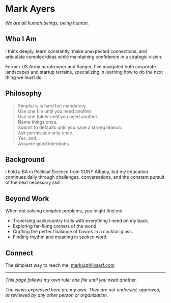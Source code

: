 # Mark Ayers

_We are all human beings, being human._

## Who I Am

I think deeply, learn constantly, make unexpected connections, and articulate complex ideas while maintaining confidence in a strategic vision.

Former US Army paratrooper and Ranger, I've navigated both corporate landscapes and startup terrains, specializing in learning how to do the next thing we must do.

## Philosophy

> Simplicity is hard but mandatory.  
> Use one file until you need another.  
> Use one folder until you need another.  
> Name things once.  
> Submit to defaults until you have a strong reason.  
> Ask permission only once.  
> Yes, and...  
> Assume good intentions.

## Background

I hold a BA in Political Science from SUNY Albany, but my education continues daily through challenges, conversations, and the constant pursuit of the next necessary skill.

## Beyond Work

When not solving complex problems, you might find me:

- Traversing backcountry trails with everything I need on my back.
- Exploring far-flung corners of the world.
- Crafting the perfect balance of flavors in a cocktail glass.
- Finding rhythm and meaning in spoken word.

## Connect

The simplest way to reach me: [mark@philoserf.com](mailto:mark@philoserf.com)

---

_This page follows my own rule: one file until you need another._

_The views expressed here are my own. They are not endorsed, approved, or reviewed by any other person or organization._
